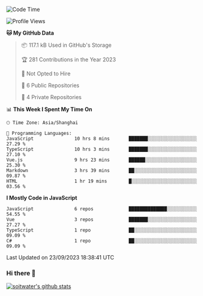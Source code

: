 <!--START_SECTION:waka-->
![Code Time](http://img.shields.io/badge/Code%20Time-2%2C578%20hrs%2012%20mins-blue)

![Profile Views](http://img.shields.io/badge/Profile%20Views-0-blue)

**🐱 My GitHub Data** 

> 📦 117.1 kB Used in GitHub's Storage 
 > 
> 🏆 281 Contributions in the Year 2023
 > 
> 🚫 Not Opted to Hire
 > 
> 📜 6 Public Repositories 
 > 
> 🔑 4 Private Repositories 
 > 
📊 **This Week I Spent My Time On** 

```text
🕑︎ Time Zone: Asia/Shanghai

💬 Programming Languages: 
JavaScript               10 hrs 8 mins       ███████░░░░░░░░░░░░░░░░░░   27.29 % 
TypeScript               10 hrs 3 mins       ███████░░░░░░░░░░░░░░░░░░   27.10 % 
Vue.js                   9 hrs 23 mins       ██████░░░░░░░░░░░░░░░░░░░   25.30 % 
Markdown                 3 hrs 39 mins       ██░░░░░░░░░░░░░░░░░░░░░░░   09.87 % 
HTML                     1 hr 19 mins        █░░░░░░░░░░░░░░░░░░░░░░░░   03.56 % 
```

**I Mostly Code in JavaScript** 

```text
JavaScript               6 repos             ██████████████░░░░░░░░░░░   54.55 % 
Vue                      3 repos             ███████░░░░░░░░░░░░░░░░░░   27.27 % 
TypeScript               1 repo              ██░░░░░░░░░░░░░░░░░░░░░░░   09.09 % 
C#                       1 repo              ██░░░░░░░░░░░░░░░░░░░░░░░   09.09 % 
```




 Last Updated on 23/09/2023 18:38:41 UTC
<!--END_SECTION:waka-->

### Hi there 👋
[![soitwater's github stats](https://github-readme-stats.vercel.app/api?username=soitwater)](https://github.com/soitwater/github-readme-stats)
